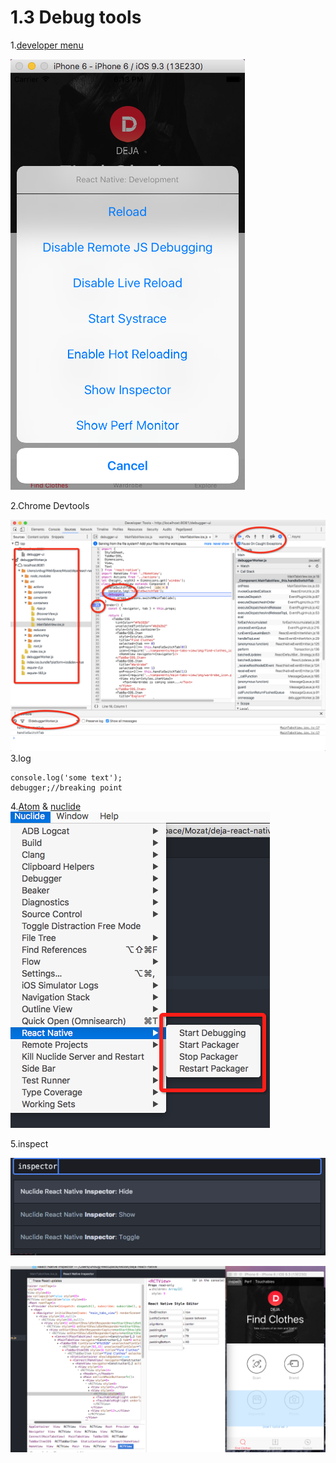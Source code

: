 # 1.3 Debug tools

1.[developer menu](https://facebook.github.io/react-native/docs/debugging.html)

![](QQ20160623-0.png)

2.Chrome Devtools

![](QQ20160623-2.png)
3.log
```
console.log('some text');
debugger;//breaking point
```
4.[Atom](https://atom.io/) & [nuclide](https://nuclide.io/)
![](QQ20160623-3.png)

5.inspect

![](QQ20160624-0.png)


![](QQ20160623-4.png)

